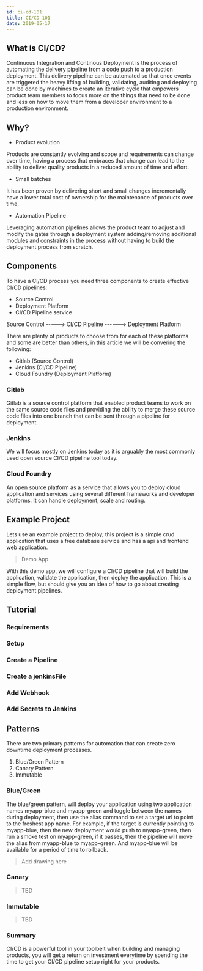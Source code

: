 ```yaml
---
id: ci-cd-101
title: CI/CD 101
date: 2019-05-17
---
```


## What is CI/CD?

Continuous Integration and Continous Deployment is the process of automating the delivery pipeline from a code push to a production deployment. This delivery pipeline can be automated so that once events are triggered the heavy lifting of building, validating, auditing and deploying can be done by machines to create an iterative cycle that empowers product team members to focus more on the things that need to be done and less on how to move them from a developer environment to a production environment.

## Why?

* Product evolution

Products are constantly evolving and scope and requirements can change over time, having a process that embraces that change can lead to the ability to deliver quality products in a reduced amount of time and effort.

* Small batches

It has been proven by delivering short and small changes incrementally have a lower total cost of ownership for the maintenance of products over time.

* Automation Pipeline

Leveraging automation pipelines allows the product team to adjust and modify the gates through a deployment system adding/removing additional modules and constraints in the process without having to build the deployment process from scratch.

## Components

To have a CI/CD process you need three components to create effective CI/CD pipelines:

* Source Control
* Deployment Platform
* CI/CD Pipeline service

Source Control -----> CI/CD Pipeline ------> Deployment Platform

There are plenty of products to choose from for each of these platforms and some are better than others, in this article we will be convering the following:

* Gitlab (Source Control)
* Jenkins (CI/CD Pipeline)
* Cloud Foundry (Deployment Platform)

### Gitlab

Gitlab is a source control platform that enabled product teams to work on the same source code files and providing the ability to merge these source code files into one branch that can be sent through a pipeline for deployment. 

### Jenkins

We will focus mostly on Jenkins today as it is arguably the most commonly used open source CI/CD pipeline tool today.

### Cloud Foundry 

An open source platform as a service that allows you to deploy cloud application and services using several different frameworks and developer platforms. It can handle deployment, scale and routing.

## Example Project

Lets use an example project to deploy, this project is a simple crud application that uses a free database service and has a api and frontend web application.

> Demo App

With this demo app, we will configure a CI/CD pipeline that will build the application, validate the application, then deploy the application. This is a simple flow, but should give you an idea of how to go about creating deployment pipelines.

## Tutorial

### Requirements

### Setup

### Create a Pipeline

### Create a jenkinsFile

### Add Webhook

### Add Secrets to Jenkins


## Patterns

There are two primary patterns for automation that can create zero downtime deployment processes.

1. Blue/Green Pattern
2. Canary Pattern
3. Immutable

### Blue/Green 

The blue/green pattern, will deploy your application using two application names myapp-blue and myapp-green and toggle between the names during deployment, then use the alias command to set a target url to point to the freshest app name. For example, if the target is currently pointing to myapp-blue, then the new deployment would push to myapp-green, then run a smoke test on myapp-green, if it passes, then the pipeline will move the alias from myapp-blue to myapp-green. And myapp-blue will be available for a period of time to rollback.

> Add drawing here

### Canary 

> TBD

### Immutable

> TBD

### Summary

CI/CD is a powerful tool in your toolbelt when building and managing products, you will get a return on investment everytime by spending the time to get your CI/CD pipeline setup right for your products. 

 
